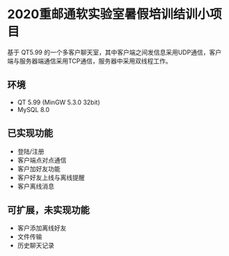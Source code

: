 # 2020重邮通软实验室暑假培训结训小项目
基于 QT5.99 的一个多客户聊天室，其中客户端之间发信息采用UDP通信，客户端与服务器端通信采用TCP通信，服务器中采用双线程工作。

## 环境
- QT 5.99 (MinGW 5.3.0 32bit)
- MySQL 8.0

## 已实现功能
- 登陆/注册
- 客户端点对点通信
- 客户加好友功能
- 客户好友上线与离线提醒
- 客户离线消息

## 可扩展，未实现功能
- 客户添加离线好友
- 文件传输
- 历史聊天记录

